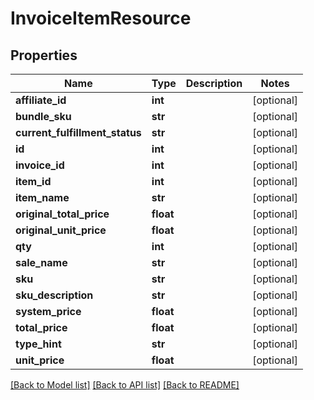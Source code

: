 # InvoiceItemResource

## Properties
Name | Type | Description | Notes
------------ | ------------- | ------------- | -------------
**affiliate_id** | **int** |  | [optional] 
**bundle_sku** | **str** |  | [optional] 
**current_fulfillment_status** | **str** |  | [optional] 
**id** | **int** |  | [optional] 
**invoice_id** | **int** |  | [optional] 
**item_id** | **int** |  | [optional] 
**item_name** | **str** |  | [optional] 
**original_total_price** | **float** |  | [optional] 
**original_unit_price** | **float** |  | [optional] 
**qty** | **int** |  | [optional] 
**sale_name** | **str** |  | [optional] 
**sku** | **str** |  | [optional] 
**sku_description** | **str** |  | [optional] 
**system_price** | **float** |  | [optional] 
**total_price** | **float** |  | [optional] 
**type_hint** | **str** |  | [optional] 
**unit_price** | **float** |  | [optional] 

[[Back to Model list]](../README.md#documentation-for-models) [[Back to API list]](../README.md#documentation-for-api-endpoints) [[Back to README]](../README.md)


